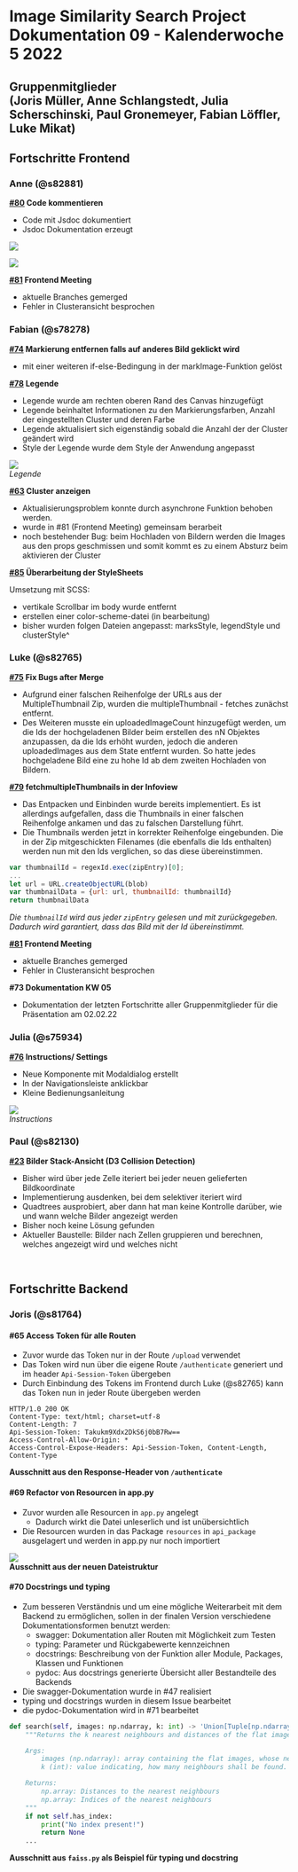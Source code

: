 <h1>Image Similarity Search Project Dokumentation 09 - Kalenderwoche 5 2022</h1>
<h2>Gruppenmitglieder<br>(Joris Müller, Anne Schlangstedt, Julia Scherschinski, Paul Gronemeyer, Fabian Löffler, Luke Mikat)</h2>

<h2>Fortschritte Frontend</h2>

<h3>Anne (@s82881)</h3>

<b>[#80](https://gitlab.bht-berlin.de/image-similarity-search/image-similarity-search-frontend/-/issues/80) Code kommentieren</b> 

- Code mit Jsdoc dokumentiert
- Jsdoc Dokumentation erzeugt

![](./images/comments_2.png)<br>

![](./images/comments.png)<br>

<b>[#81](https://gitlab.bht-berlin.de/image-similarity-search/image-similarity-search-frontend/-/issues/81) Frontend Meeting</b> 

- aktuelle Branches gemerged
- Fehler in Clusteransicht besprochen

<h3>Fabian (@s78278)</h3>

<b>[#74](https://gitlab.bht-berlin.de/image-similarity-search/image-similarity-search-frontend/-/issues/74) Markierung entfernen falls auf anderes Bild geklickt wird</b> 

- mit einer weiteren if-else-Bedingung in der markImage-Funktion gelöst

<b>[#78](https://gitlab.bht-berlin.de/image-similarity-search/image-similarity-search-frontend/-/issues/78) Legende</b> 

- Legende wurde am rechten oberen Rand des Canvas hinzugefügt
- Legende beinhaltet Informationen zu den Markierungsfarben, Anzahl der eingestellten Cluster und deren Farbe
- Legende aktualisiert sich eigenständig sobald die Anzahl der der Cluster geändert wird
- Style der Legende wurde dem Style der Anwendung angepasst


![](./images/cluster_legende.png)<br>
*Legende*

<b>[#63](https://gitlab.bht-berlin.de/image-similarity-search/image-similarity-search-frontend/-/issues/63) Cluster anzeigen</b>

- Aktualisierungsproblem konnte durch asynchrone Funktion behoben werden.
- wurde in #81 (Frontend Meeting) gemeinsam berarbeit
- noch bestehender Bug:  beim Hochladen von Bildern werden die Images aus den props geschmissen und somit kommt es zu einem Absturz beim aktivieren der Cluster

<b>[#85](https://gitlab.bht-berlin.de/image-similarity-search/image-similarity-search-frontend/-/issues/85) Überarbeitung der StyleSheets</b>

Umsetzung mit SCSS:<br>
- vertikale Scrollbar im body wurde entfernt
- erstellen einer color-scheme-datei (in bearbeitung)
- bisher wurden folgen Dateien angepasst: marksStyle, legendStyle und clusterStyle^

<h3>Luke (@s82765)</h3>

<b>[#75](https://gitlab.bht-berlin.de/image-similarity-search/image-similarity-search-frontend/-/issues/75) Fix Bugs after Merge</b> 

- Aufgrund einer falschen Reihenfolge der URLs aus der MultipleThumbnail Zip, wurden die multipleThumbnail - fetches zunächst entfernt.
- Des Weiteren musste ein uploadedImageCount hinzugefügt werden, um die Ids der hochgeladenen Bilder beim erstellen des nN Objektes anzupassen, da die Ids erhöht wurden, jedoch die anderen uploadedImages aus dem State entfernt wurden. So hatte jedes hochgeladene Bild eine zu hohe Id ab dem zweiten Hochladen von Bildern.

<b>[#79](https://gitlab.bht-berlin.de/image-similarity-search/image-similarity-search-frontend/-/issues/79) fetchmultipleThumbnails in der Infoview</b>

- Das Entpacken und Einbinden wurde bereits implementiert. Es ist allerdings aufgefallen, dass die Thumbnails in einer falschen Reihenfolge ankamen und das zu falschen Darstellung führt.
- Die Thumbnails werden jetzt in korrekter Reihenfolge eingebunden. Die in der Zip mitgeschickten Filenames (die ebenfalls die Ids enthalten) werden nun mit den Ids verglichen, so das diese übereinstimmen.

```javascript
var thumbnailId = regexId.exec(zipEntry)[0];
...
let url = URL.createObjectURL(blob)
var thumbnailData = {url: url, thumbnailId: thumbnailId}
return thumbnailData
```
*Die `thumbnailId` wird aus jeder `zipEntry` gelesen und mit zurückgegeben. Dadurch wird garantiert, dass das Bild mit der Id übereinstimmt.*<br>

<b>[#81](https://gitlab.bht-berlin.de/image-similarity-search/image-similarity-search-frontend/-/issues/81) Frontend Meeting</b> 

- aktuelle Branches gemerged
- Fehler in Clusteransicht besprochen

<b>#73 Dokumentation KW 05</b>

- Dokumentation der letzten Fortschritte aller Gruppenmitglieder für die Präsentation am 02.02.22

<h3>Julia (@s75934)</h3>    

<b>[#76](https://gitlab.bht-berlin.de/image-similarity-search/image-similarity-search-frontend/-/issues/76) Instructions/ Settings </b>

- Neue Komponente mit Modaldialog erstellt
- In der Navigationsleiste anklickbar
- Kleine Bedienungsanleitung

![](./images/instructions.png)<br>
*Instructions*

<h3>Paul (@s82130)</h3>

<b>[#23](https://gitlab.bht-berlin.de/image-similarity-search/image-similarity-search-frontend/-/issues/23) Bilder Stack-Ansicht (D3 Collision Detection) </b>

- Bisher wird über jede Zelle iteriert bei jeder neuen gelieferten Bildkoordinate
- Implementierung ausdenken, bei dem selektiver iteriert wird
- Quadtrees ausprobiert, aber dann hat man keine Kontrolle darüber, wie und wann welche Bilder angezeigt werden
- Bisher noch keine Lösung gefunden
- Aktueller Baustelle: Bilder nach Zellen gruppieren und berechnen, welches angezeigt wird und welches nicht

<br>

<h2>Fortschritte Backend</h2>

### Joris (@s81764)

#### **#65 Access Token für alle Routen**

+ Zuvor wurde das Token nur in der Route `/upload` verwendet
+ Das Token wird nun über die eigene Route `/authenticate` generiert und im header `Api-Session-Token` übergeben
+ Durch Einbindung des Tokens im Frontend durch Luke (@s82765) kann das Token nun in jeder Route übergeben werden  

```HTTP
HTTP/1.0 200 OK
Content-Type: text/html; charset=utf-8
Content-Length: 7
Api-Session-Token: Takukm9Xdx2DkS6j0bB7Rw==
Access-Control-Allow-Origin: *
Access-Control-Expose-Headers: Api-Session-Token, Content-Length, Content-Type
```  

__Ausschnitt aus den Response-Header von `/authenticate`__  

#### **#69 Refactor von Resourcen in app.py**

+ Zuvor wurden alle Resourcen in `app.py` angelegt
  + Dadurch wirkt die Datei unleserlich und ist unübersichtlich
+ Die Resourcen wurden in das Package `resources` in `api_package` ausgelagert und werden in app.py nur noch importiert  

![](./images/Issue69_1.png)<br>
__Ausschnitt aus der neuen Dateistruktur__  

#### **#70 Docstrings und typing**

+ Zum besseren Verständnis und um eine mögliche Weiterarbeit mit dem Backend zu ermöglichen, sollen in der finalen Version verschiedene Dokumentationsformen benutzt werden:
  + swagger: Dokumentation aller Routen mit Möglichkeit zum Testen
  + typing: Parameter und Rückgabewerte kennzeichnen
  + docstrings: Beschreibung von der Funktion aller Module, Packages, Klassen und Funktionen
  + pydoc: Aus docstrings generierte Übersicht aller Bestandteile des Backends
+ Die swagger-Dokumentation wurde in #47 realisiert
+ typing und docstrings wurden in diesem Issue bearbeitet
+ die pydoc-Dokumentation wird in #71 bearbeitet  

```py
def search(self, images: np.ndarray, k: int) -> 'Union[Tuple[np.ndarray, np.ndarray], None]':
    """Returns the k nearest neighbours and distances of the flat images in the images array using the current faiss index

    Args:
        images (np.ndarray): array containing the flat images, whose neighbours shall be found
        k (int): value indicating, how many neighbours shall be found. Should be 0 < k < Faiss.get_instance().faiss_index.ntotal

    Returns:
        np.array: Distances to the nearest neighbours
        np.array: Indices of the nearest neighbours
    """
    if not self.has_index: 
        print("No index present!")
        return None
    ...
```

__Ausschnitt aus `faiss.py` als Beispiel für typing und docstring__
